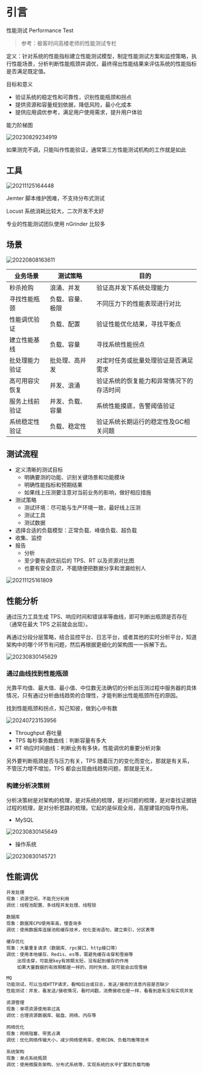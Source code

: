 # 引言

性能测试 Performance Test

> 参考：极客时间高楼老师的性能测试专栏

定义：针对系统的性能指标建立性能测试模型，制定性能测试方案和监控策略，执行性能场景，分析判断性能瓶颈并调优，最终得出性能结果来评估系统的性能指标是否满足既定值。

目标和意义

- 验证系统的稳定性和可靠性，识别性能瓶颈和拐点
- 提供资源和容量规划依据，降低风险，最小化成本
- 提供应用调优参考，满足用户使用需求，提升用户体验

能力阶梯图

![20230829234919](https://image.zuoright.com/20230829234919.png)

如果测完不调，只能叫作性能验证，通常第三方性能测试机构的工作就是如此

## 工具

![20211125164448](http://image.zuoright.com/20211125164448.png)

Jemter 脚本维护困难，不支持分布式测试

Locust 系统消耗比较大，二次开发不太好

专业的性能测试团队使用 nGrinder 比较多

## 场景

![20220808163611](http://image.zuoright.com/20220808163611.png)

| 业务场景        | 测试策略         | 目的                         |
|-----------------|------------------|-----------------------|
| 秒杀抢购       | 浪涌、并发       | 验证高并发下系统处理能力          |
| 寻找性能瓶颈    | 负载、容量、极限 | 不同压力下的性能表现进行对比      |
| 性能调优验证    | 负载、配置       | 验证性能优化结果，寻找平衡点      |
| 建立性能基线    | 负载、容量       | 寻找系统性能拐点                  |
| 批处理能力验证  | 批处理、高并发   | 对定时任务或批量处理验证是否满足需求 |
| 高可用容灾恢复  | 并发、浪涌       | 验证系统的恢复能力和异常情况下的存活时间 |
| 服务上线前验证  | 并发、负载、容量 | 系统性能摸底，告警阈值验证        |
| 系统稳定性验证  | 负载、稳定性     | 验证系统长期运行的稳定性及GC相关问题 |

## 测试流程

- 定义清晰的测试目标
    - 明确要测的功能、识别关键场景和功能模块
    - 明确性能指标和预期结果
    - 如果线上压测要注意对当前业务的影响，做好相应措施
- 测试策略
    - 测试环境：尽可能与生产环境一致，最好线上压测
    - 测试工具
    - 测试数据
- 选择合适的负载模型：正常负载、峰值负载、超负载
- 收集、监控
- 报告
    - 分析
    - 至少要有调优前后的 TPS、RT 以及资源对比图
    - 也要有安全意识，不能随便把数据分享和泄漏给别人

![20211125161809](http://image.zuoright.com/20211125161809.png)

## 性能分析

通过压力工具生成 TPS、响应时间和错误率等曲线，即可判断出瓶颈是否存在（通常在最大 TPS 之前就会出现）。

再通过分段分层策略，结合监控平台、日志平台，或者其他的实时分析平台，知道架构中的哪个环节有问题，然后再根据更细化的架构图一一拆解下去。

![20230830145629](https://image.zuoright.com/20230830145629.png)

### 通过曲线找到性能瓶颈

光靠平均值、最大值、最小值、中位数无法确切的分析出压测过程中服务器的具体情况，只有通过分析曲线趋势的合理性，才能判断出性能瓶颈所在的原因。

找到性能瓶颈和拐点，知己知彼，做到心中有数

![20240723153956](https://image.zuoright.com/20240723153956.png)

- Throughput 吞吐量
- TPS 每秒事务数曲线：判断容量有多大
- RT 响应时间曲线：判断业务有多快，性能调优的重要分析对象

另外要判断瓶颈是否与压力有关，TPS 随着压力的变化而变化，那就是有关系，不管压力增不增加，TPS 都会出现曲线趋势问题，那就是无关。

### 构建分析决策树

分析决策树是对架构的梳理，是对系统的梳理，是对问题的梳理，是对查找证据链过程的梳理，是对分析思路的梳理。它起的是纵观全局，高屋建瓴的指导作用。

- MySQL

![20230830145649](https://image.zuoright.com/20230830145649.png)

- 操作系统

![20230830145721](https://image.zuoright.com/20230830145721.png)

## 性能调优

```text
并发处理
现象：资源空闲，不能充分利用
调优：线程池配置、多线程并发处理、线程锁

数据库
现象：数据库CPU使用率高，慢查询多
调优：使用数据库连接池和缓存技术，优化查询语句，建立索引，分区表等

缓存优化
现象：大量重复请求（数据库、rpc接口、http接口等）
调优：使用本地缓存、Redis、es等，需避免缓存击穿和雪崩等
    出现击穿，可能是key有效期太短，没有起到缓存的作用
    如果大量数据的有效期都是一样的，同时失效，就可能会出现雪崩

MQ
功能测试，可以当成HTTP请求，看MQ后台或日志，发送/接收的消息内容是否缺少
性能测试：并发，看发送/接收情况，看时间戳，消费接收也是一样，看看到底有没有实现并发

资源管理
现象：单项资源使用率过高
调优：合理资源数据库、磁盘、网络、内存等

网络优化
现象：网络阻塞、带宽占满
调优：优化网络传输大小，减少网络使用率，使用CDN、负载均衡等技术

系统架构
现象：单点系统瓶颈
调优：使用微服务架构、分布式系统等，实现系统的水平扩展和负载均衡
```
